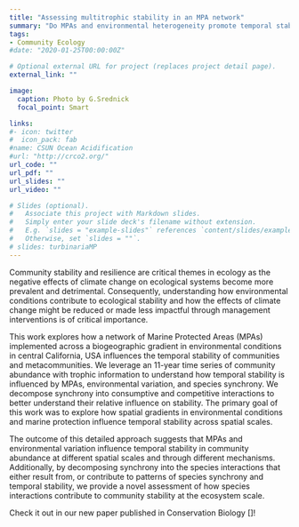 ```yaml
---
title: "Assessing multitrophic stability in an MPA network"
summary: "Do MPAs and environmental heterogeneity promote temporal stability in trophic networks of rocky reef taxa?"
tags:
- Community Ecology
#date: "2020-01-25T00:00:00Z"

# Optional external URL for project (replaces project detail page).
external_link: ""

image:
  caption: Photo by G.Srednick
  focal_point: Smart

links:
#- icon: twitter
#  icon_pack: fab
#name: CSUN Ocean Acidification
#url: "http://crco2.org/"
url_code: ""
url_pdf: ""
url_slides: ""
url_video: ""

# Slides (optional).
#   Associate this project with Markdown slides.
#   Simply enter your slide deck's filename without extension.
#   E.g. `slides = "example-slides"` references `content/slides/example-slides.md`.
#   Otherwise, set `slides = ""`.
# slides: turbinariaMP
---
```


Community stability and resilience are critical themes in ecology as the negative effects of climate change on ecological systems become more prevalent and detrimental. Consequently, understanding how environmental conditions contribute to ecological stability and how the effects of climate change might be reduced or made less impactful through management interventions is of critical importance.

This work explores how a network of Marine Protected Areas (MPAs) implemented across a biogeographic gradient in environmental conditions in central California, USA influences the temporal stability of communities and metacommunities. We leverage an 11-year time series of community abundance with trophic information to understand how temporal stability is influenced by MPAs, environmental variation, and species synchrony. We decompose synchrony into consumptive and competitive interactions to better understand their relative influence on stability. The primary goal of this work was to explore how spatial gradients in environmental conditions and marine protection influence temporal stability across spatial scales.

The outcome of this detailed approach suggests that MPAs and environmental variation influence temporal stability in community abundance at different spatial scales and through different mechanisms. Additionally, by decomposing synchrony into the species interactions that either result from, or contribute to patterns of species synchrony and temporal stability, we provide a novel assessment of how species interactions contribute to community stability at the ecosystem scale.


Check it out in our new paper published in Conservation Biology []!
